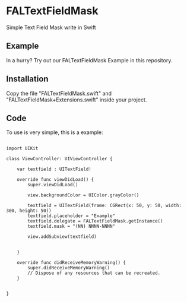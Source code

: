 # FALTextFieldMask
Simple Text Field Mask write in Swift

## Example

  In a hurry? Try out our FALTextFieldMask Example in this repository.

## Installation

 Copy the file "FALTextFieldMask.swift" and "FALTextFieldMask+Extensions.swift" inside your project.
 
## Code
 
 To use is very simple, this is a example:
 
```
    
import UIKit

class ViewController: UIViewController {
    
    var textfield : UITextField!

    override func viewDidLoad() {
        super.viewDidLoad()
        
        view.backgroundColor = UIColor.grayColor()
    
        textfield = UITextField(frame: CGRect(x: 50, y: 50, width: 300, height: 50))
        textfield.placeholder = "Example"
        textfield.delegate = FALTextFieldMask.getInstance()
        textfield.mask = "(NN) NNNN-NNNN"
        
        view.addSubview(textfield)

        
    }

    override func didReceiveMemoryWarning() {
        super.didReceiveMemoryWarning()
        // Dispose of any resources that can be recreated.
    }


}

```
    
    


 
 
